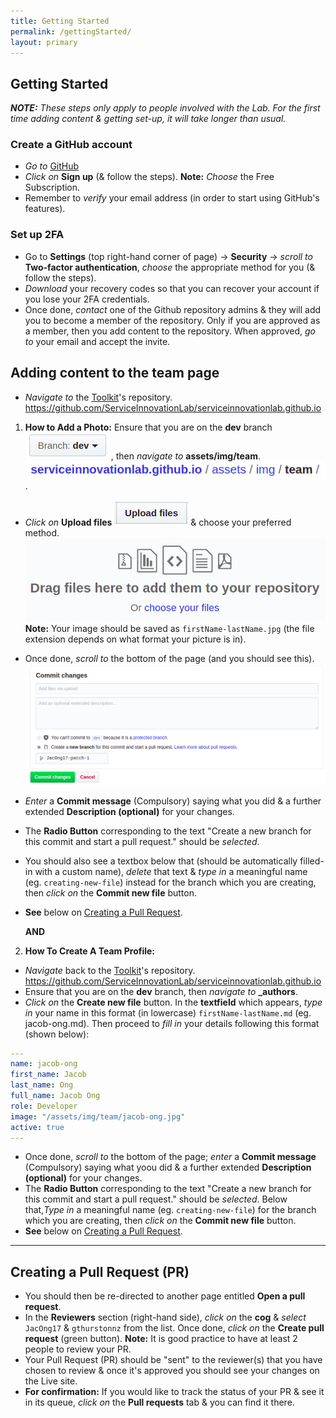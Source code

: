 ```yaml
---
title: Getting Started
permalink: /gettingStarted/
layout: primary
---
```


## Getting Started

***NOTE:** These steps only apply to people involved with the Lab. For the first time adding content & getting set-up, it will take longer than usual.*

### Create a GitHub account

- _Go to_ [GitHub](https://github.com/)
- _Click on_ **Sign up** (& follow the steps). **Note:** _Choose_ the Free Subscription.
- Remember to _verify_ your email address (in order to start using GitHub's features).

### Set up 2FA

- Go to **Settings** (top right-hand corner of page) -> **Security** -> _scroll to_ **Two-factor authentication**,  _choose_ the appropriate method for you (& follow the steps).
- _Download_ your recovery codes so that you can recover your account if you lose your 2FA credentials.
- Once done, _contact_ one of the Github repository admins & they will add you to become a member of the repository. Only if you are approved as a member, then you add content to the repository. When approved, _go to_ your email and accept the invite.

## Adding content to the team page

- _Navigate to_ the [Toolkit](https://github.com/ServiceInnovationLab/serviceinnovationlab.github.io)'s repository.
https://github.com/ServiceInnovationLab/serviceinnovationlab.github.io

1. **How to Add a Photo:** Ensure that you are on the **dev** branch ![Dev branch](/assets/img/screenshot-instructions/dev-branch.png) , then _navigate to_ **assets/img/team**. ![Team folder image](/assets/img/screenshot-instructions/team-folder.png).

- _Click on_ **Upload files** ![Upload files](/assets/img/screenshot-instructions/upload-files.png) & choose your preferred method. ![Choose files](/assets/img/screenshot-instructions/choose-files.png) **Note:** Your image should be saved as `firstName-lastName.jpg` (the file extension depends on what format your picture is in).
- Once done, _scroll to_ the bottom of the page (and you should see this).
![Commit changes area](/assets/img/screenshot-instructions/commit-changes.png)
- _Enter_ a **Commit message** (Compulsory) saying what you did & a further extended **Description (optional)** for your changes.
- The **Radio Button** corresponding to the text "Create a new branch for this commit and start a pull request." should be _selected_.
- You should also see a textbox below that (should be automatically filled-in with a custom name), _delete_ that text & _type in_ a meaningful name (eg. `creating-new-file`) instead for the branch which you are creating, then _click on_ the **Commit new file** button.
- **See** below on [Creating a Pull Request](#PR).

  **AND**

2. **How To Create A Team Profile:**

- _Navigate_ back to the [Toolkit](https://github.com/ServiceInnovationLab/serviceinnovationlab.github.io)'s repository.
https://github.com/ServiceInnovationLab/serviceinnovationlab.github.io
- Ensure that you are on the **dev** branch, then _navigate to_ **_authors**.
- _Click on_ the **Create new file** button. In the **textfield** which appears, _type in_ your name in this format (in lowercase) `firstName-lastName.md` (eg. jacob-ong.md). Then proceed to _fill in_ your details following this format (shown below):

```yaml
---
name: jacob-ong
first_name: Jacob
last_name: Ong
full_name: Jacob Ong
role: Developer
image: "/assets/img/team/jacob-ong.jpg"
active: true
---
```

- Once done, _scroll to_ the bottom of the page; _enter_ a **Commit message** (Compulsory) saying what yoou did & a further extended **Description (optional)** for your changes.
- The **Radio Button** corresponding to the text "Create a new branch for this commit and start a pull request." should be _selected_. Below that,_Type in_ a meaningful name (eg. `creating-new-file`) for the branch which you are creating, then _click on_ the **Commit new file** button.
- **See** below on [Creating a Pull Request](#PR).

---

## Creating a Pull Request (PR)<a name="PR"></a>

- You should then be re-directed to another page entitled **Open a pull request**.
- In the **Reviewers** section (right-hand side), _click on_ the **cog** & _select_ `JacOng17` & `gthurstonnz` from the list. Once done,  _click on_ the **Create pull request** (green button). **Note:** It is good practice to have at least 2 people to review your PR.
- Your Pull Request (PR) should be "sent" to the reviewer(s) that you have chosen to review & once it's approved you should see your changes on the Live site.
- **For confirmation:** If you would like to track the status of your PR & see it in its queue, _click on_ the **Pull requests** tab & you can find it there.
